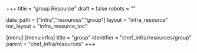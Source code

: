 +++
title = "group Resource"
draft = false
robots = ""

data_path = ["infra","resources","group"]
layout = "infra_resource"
toc_layout = "infra_resource_toc"

[menu]
  [menu.infra]
    title = "group"
    identifier = "chef_infra/resources/group"
    parent = "chef_infra/resources"
+++

<!-- The contents of this page are automatically generated from the group.yaml file in the data/infra/resources directory. -->
<!-- To suggest a change, edit the https://github.com/chef/chef/blob/main/lib/chef/resource/group.rb file and submit a pull request to the https://github.com/chef/chef repository. -->
<!-- markdownlint-disable-file -->
